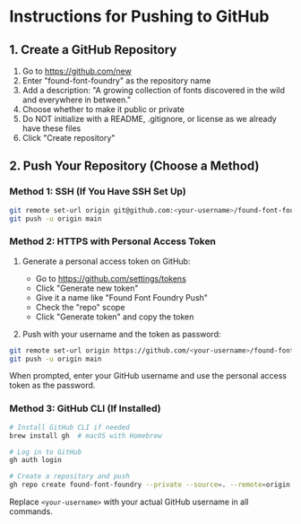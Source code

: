 # Instructions for Pushing to GitHub

## 1. Create a GitHub Repository

1. Go to https://github.com/new
2. Enter "found-font-foundry" as the repository name
3. Add a description: "A growing collection of fonts discovered in the wild and everywhere in between."
4. Choose whether to make it public or private
5. Do NOT initialize with a README, .gitignore, or license as we already have these files
6. Click "Create repository"

## 2. Push Your Repository (Choose a Method)

### Method 1: SSH (If You Have SSH Set Up)

```bash
git remote set-url origin git@github.com:<your-username>/found-font-foundry.git
git push -u origin main
```

### Method 2: HTTPS with Personal Access Token

1. Generate a personal access token on GitHub:
   - Go to https://github.com/settings/tokens
   - Click "Generate new token"
   - Give it a name like "Found Font Foundry Push"
   - Check the "repo" scope
   - Click "Generate token" and copy the token

2. Push with your username and the token as password:
```bash
git remote set-url origin https://github.com/<your-username>/found-font-foundry.git
git push -u origin main
```
When prompted, enter your GitHub username and use the personal access token as the password.

### Method 3: GitHub CLI (If Installed)

```bash
# Install GitHub CLI if needed
brew install gh  # macOS with Homebrew

# Log in to GitHub
gh auth login

# Create a repository and push
gh repo create found-font-foundry --private --source=. --remote=origin --push
```

Replace `<your-username>` with your actual GitHub username in all commands. 